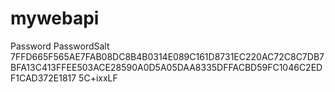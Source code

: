 # mywebapi

Password	PasswordSalt
7FFD665F565AE7FAB08DC8B4B0314E089C161D8731EC220AC72C8C7DB7BFA13C413FFEE503ACE28590A0D5A05DAA8335DFFACBD59FC1046C2EDF1CAD372E1817	5C+ixxLF
